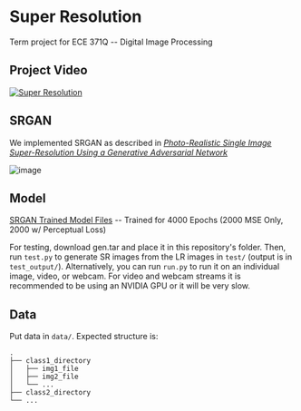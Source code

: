 # Super Resolution

Term project for ECE 371Q -- Digital Image Processing

## Project Video

[![Super Resolution](https://img.youtube.com/vi/7ivT_hD1gQU/0.jpg)](https://www.youtube.com/watch?v=7ivT_hD1gQU)

## SRGAN

We implemented SRGAN as described in [<em>Photo-Realistic Single Image Super-Resolution Using a Generative Adversarial
Network</em>](https://arxiv.org/pdf/1609.04802.pdf)

![image](https://user-images.githubusercontent.com/84476225/198865448-44935565-bc64-4849-9c99-64f45be3d54b.png)

## Model

[SRGAN Trained Model Files](https://drive.google.com/drive/folders/1JY2nZuanTdqid_lJ65mRdZfsasl__KQ3?usp=sharing) -- Trained for 4000 Epochs (2000 MSE Only, 2000 w/ Perceptual Loss)

For testing, download gen.tar and place it in this repository's folder. Then, run `test.py` to generate SR images from the LR images in `test/` (output is in `test_output/`). Alternatively, you can run `run.py` to run it on an individual image, video, or webcam. For video and webcam streams it is recommended to be using an NVIDIA GPU or it will be very slow.

## Data

Put data in `data/`. Expected structure is:
```
.
├── class1_directory
│   ├── img1_file
│   ├── img2_file
│   └── ...
├── class2_directory
└── ...
```
